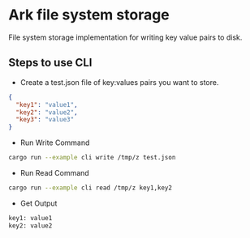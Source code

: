 # Ark file system storage

File system storage implementation for writing key value pairs to disk.

## Steps to use CLI
- Create a test.json file of key:values pairs you want to store.
```json
{
  "key1": "value1",
  "key2": "value2",
  "key3": "value3"
}
```

- Run Write Command
```bash
cargo run --example cli write /tmp/z test.json
```

- Run Read Command
```bash
cargo run --example cli read /tmp/z key1,key2
```

- Get Output
```bash
key1: value1
key2: value2
```
